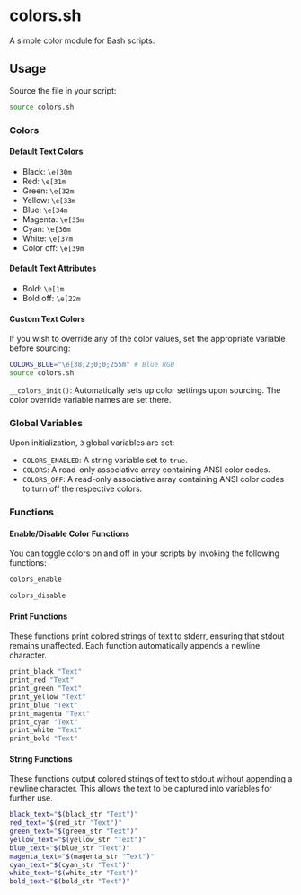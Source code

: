 # colors.sh

A simple color module for Bash scripts.

## Usage

Source the file in your script:

```bash
source colors.sh
```

### Colors

#### Default Text Colors

- Black: `\e[30m`
- Red: `\e[31m`
- Green: `\e[32m`
- Yellow: `\e[33m`
- Blue: `\e[34m`
- Magenta: `\e[35m`
- Cyan: `\e[36m`
- White: `\e[37m`
- Color off: `\e[39m`

#### Default Text Attributes

- Bold: `\e[1m`
- Bold off: `\e[22m`

#### Custom Text Colors

If you wish to override any of the color values, set the appropriate variable
before sourcing:

```bash
COLORS_BLUE="\e[38;2;0;0;255m" # Blue RGB
source colors.sh
```

`__colors_init()`: Automatically sets up color settings upon sourcing. The
                   color override variable names are set there.

### Global Variables

Upon initialization, `3` global variables are set:

- `COLORS_ENABLED`: A string variable set to `true`.
- `COLORS`: A read-only associative array containing ANSI color codes.
- `COLORS_OFF`: A read-only associative array containing ANSI color codes to
                turn off the respective colors.

### Functions

#### Enable/Disable Color Functions

You can toggle colors on and off in your scripts by invoking the following
functions:

```bash
colors_enable
```

```bash
colors_disable
```

#### Print Functions

These functions print colored strings of text to stderr, ensuring that stdout
remains unaffected. Each function automatically appends a newline character.

```bash
print_black "Text"
print_red "Text"
print_green "Text"
print_yellow "Text"
print_blue "Text"
print_magenta "Text"
print_cyan "Text"
print_white "Text"
print_bold "Text"
```

#### String Functions

These functions output colored strings of text to stdout without appending a
newline character. This allows the text to be captured into variables for
further use.

```bash
black_text="$(black_str "Text")"
red_text="$(red_str "Text")"
green_text="$(green_str "Text")"
yellow_text="$(yellow_str "Text")"
blue_text="$(blue_str "Text")"
magenta_text="$(magenta_str "Text")"
cyan_text="$(cyan_str "Text")"
white_text="$(white_str "Text")"
bold_text="$(bold_str "Text")"
```
